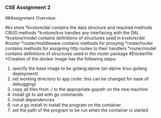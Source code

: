 ### CSE Assignment 2
##Assignment Overview:

#kv store
*kvstore/dal contains the data structure and required methods CRUD methods
*kvstore/kvs handles any interfacing with the DAL
*kvstore/model contains definitions of structures used in kvstore/dal
#router
*router/middleware contains methods for proxying
*router/router contains methods for assigning http routes to their handlers
*router/model contains definitions of structures used in the router package
#Dockerfile
*Creation of the docker image has the following steps: 
  <ol>
  <li>specify the base image to be golang:alpine (an alpine linux golang deployment)</li>
  <li><optional> set working directory
    to app (note: this can be changed for ease of debugging)</li>
   <li> copy all files from ./ to the appropriate gopath on the new machine</li>
  <li> install git to aid with go commands</li>
  <li> install dependencies</li>
  <li> run a go install to install the program on the container</li>
  <li> set the path of the program to be run when the container is started</li>
  </ol>



